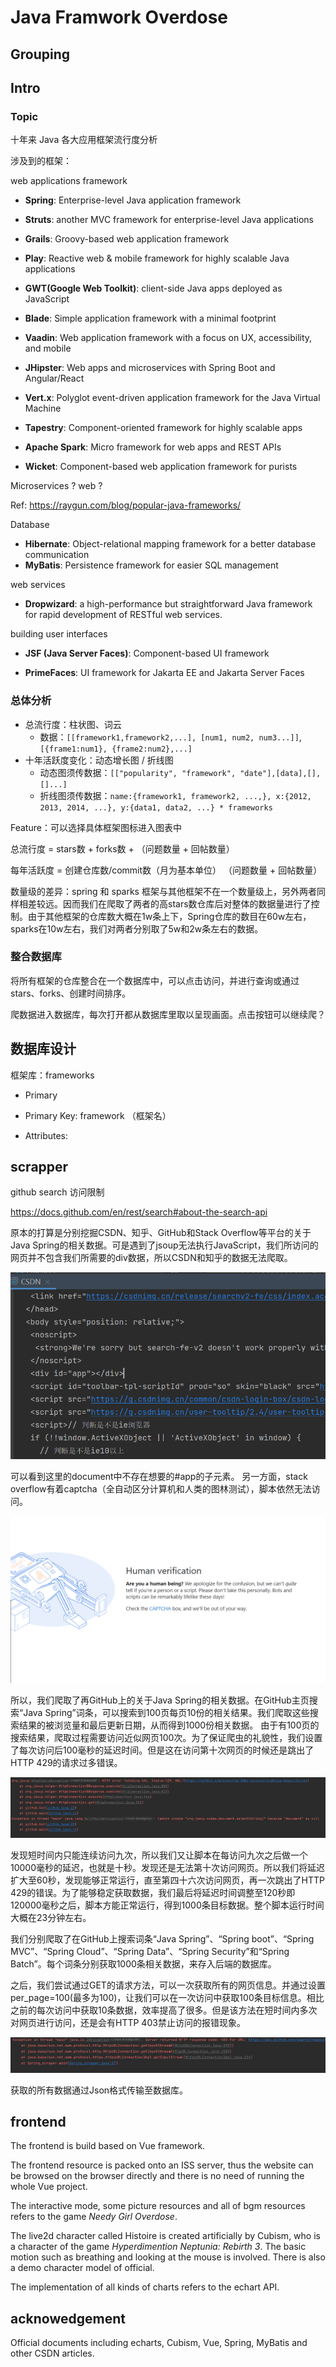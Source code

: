 # Java Framwork Overdose

## Grouping

## Intro

### Topic

十年来 Java 各大应用框架流行度分析

涉及到的框架：

web applications framework

- **Spring**: Enterprise-level Java application framework
- **Struts**: another MVC framework for enterprise-level Java applications


- **Grails**: Groovy-based web application framework
- **Play**: Reactive web & mobile framework for highly scalable Java applications
- **GWT(Google Web Toolkit)**: client-side Java apps deployed as JavaScript
- **Blade**:  Simple application framework with a minimal footprint
- **Vaadin**: Web application framework with a focus on UX, accessibility, and mobile
- **JHipster**: Web apps and microservices with Spring Boot and Angular/React
- **Vert.x**: Polyglot event-driven application framework for the Java Virtual Machine
- **Tapestry**: Component-oriented framework for highly scalable apps
- **Apache Spark**: Micro framework for web apps and REST APIs

- **Wicket**: Component-based web application framework for purists

Microservices ?  web ?

Ref: https://raygun.com/blog/popular-java-frameworks/

Database

- **Hibernate**: Object-relational mapping framework for a better database communication
- **MyBatis**: Persistence framework for easier SQL management

web services

- **Dropwizard**: a high-performance but straightforward Java framework for rapid development of RESTful web services.

building user interfaces

- **JSF (Java Server Faces)**: Component-based UI framework

- **PrimeFaces**: UI framework for Jakarta EE and Jakarta Server Faces

### 总体分析

- 总流行度：柱状图、词云
  - 数据：`[[framework1,framework2,...], [num1, num2, num3...]]`, `[{frame1:num1}, {frame2:num2},...]`
- 十年活跃度变化：动态增长图 / 折线图
  - 动态图须传数据：`[["popularity", "framework", "date"],[data],[],[]...]`
  - 折线图须传数据：`name:{framework1, framework2, ...,}, x:{2012, 2013, 2014, ...}, y:{data1, data2, ...} * frameworks`

Feature：可以选择具体框架图标进入图表中

总流行度 = stars数 + forks数 + （问题数量 + 回帖数量）

每年活跃度 = 创建仓库数/commit数（月为基本单位） （问题数量 + 回帖数量）

数量级的差异：spring 和 sparks 框架与其他框架不在一个数量级上，另外两者同样相差较远。因而我们在爬取了两者的高stars数仓库后对整体的数据量进行了控制。由于其他框架的仓库数大概在1w条上下，Spring仓库的数目在60w左右，sparks在10w左右，我们对两者分别取了5w和2w条左右的数据。

### 整合数据库

将所有框架的仓库整合在一个数据库中，可以点击访问，并进行查询或通过stars、forks、创建时间排序。

爬数据进入数据库，每次打开都从数据库里取以呈现画面。点击按钮可以继续爬？

## 数据库设计

框架库：frameworks

- Primary

- Primary Key: framework （框架名）
- Attributes:

## scrapper

github search 访问限制

https://docs.github.com/en/rest/search#about-the-search-api

原本的打算是分别挖掘CSDN、知乎、GitHub和Stack Overflow等平台的关于Java Spring的相关数据。可是遇到了jsoup无法执行JavaScript，我们所访问的网页并不包含我们所需要的div数据，所以CSDN和知乎的数据无法爬取。

![](graph/graph2-1.png)

可以看到这里的document中不存在想要的#app的子元素。
另一方面，stack overflow有着captcha（全自动区分计算机和人类的图林测试），脚本依然无法访问。

![](graph/graph2-2.png)

所以，我们爬取了再GitHub上的关于Java Spring的相关数据。在GitHub主页搜索“Java Spring”词条，可以搜索到100页每页10份的相关结果。我们爬取这些搜索结果的被浏览量和最后更新日期，从而得到1000份相关数据。
由于有100页的搜索结果，爬取过程需要访问近似网页100次。为了保证爬虫的礼貌性，我们设置了每次访问后100毫秒的延迟时间。但是这在访问第十次网页的时候还是跳出了HTTP 429的请求过多错误。

![](graph/graph2-3.png)

发现短时间内只能连续访问九次，所以我们又让脚本在每访问九次之后做一个10000毫秒的延迟，也就是十秒。发现还是无法第十次访问网页。所以我们将延迟扩大至60秒，发现能够正常运行，直至第四十六次访问网页，再一次跳出了HTTP 429的错误。为了能够稳定获取数据，我们最后将延迟时间调整至120秒即120000毫秒之后，脚本方能正常运行，得到1000条目标数据。整个脚本运行时间大概在23分钟左右。

我们分别爬取了在GitHub上搜索词条“Java Spring”、“Spring boot”、“Spring MVC”、“Spring Cloud”、“Spring Data”、“Spring Security”和“Spring Batch”。每个词条分别获取1000条相关数据，来存入后端的数据库。

之后，我们尝试通过GET的请求方法，可以一次获取所有的网页信息。并通过设置per_page=100(最多为100)，让我们可以在一次访问中获取100条目标信息。相比之前的每次访问中获取10条数据，效率提高了很多。但是该方法在短时间内多次对网页进行访问，还是会有HTTP 403禁止访问的报错现象。

![](graph/graph2-4.png)

获取的所有数据通过Json格式传输至数据库。

## frontend

The frontend is build based on Vue framework. 

The frontend resource is packed onto an ISS server, thus the website can be browsed 
on the browser directly and there is no need of running the whole Vue project. 

The interactive mode, some picture resources and all of bgm resources refers to the game 
*Needy Girl Overdose*. 

The live2d character called Histoire is created artificially by Cubism, who is a character of 
the game *Hyperdimention Neptunia: Rebirth 3*.
The basic motion such as breathing and looking at the mouse is involved.
There is also a demo character model of official.

The implementation of all kinds of charts refers to the echart API.

## acknowedgement
Official documents including echarts, Cubism, Vue, Spring, MyBatis and other CSDN articles.

